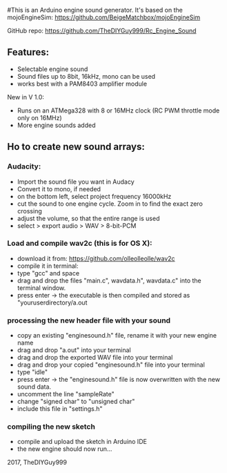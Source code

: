 #This is an Arduino engine sound generator.
It's based on the mojoEngineSim: https://github.com/BeigeMatchbox/mojoEngineSim

GitHub repo: https://github.com/TheDIYGuy999/Rc_Engine_Sound

## Features:
- Selectable engine sound
- Sound files up to 8bit, 16kHz, mono can be used
- works best with a PAM8403 amplifier module

New in V 1.0:
- Runs on an ATMega328 with 8 or 16MHz clock (RC PWM throttle mode only on 16MHz)
- More engine sounds added

## Ho to create new sound arrays:

### Audacity:
- Import the sound file you want in Audacy
- Convert it to mono, if needed
- on the bottom left, select project frequency 16000kHz
- cut the sound to one engine cycle. Zoom in to find the exact zero crossing
- adjust the volume, so that the entire range is used
- select > export audio > WAV > 8-bit-PCM

### Load and compile wav2c (this is for OS X):
- download it from: https://github.com/olleolleolle/wav2c
- compile it in terminal:
- type "gcc" and space
- drag and drop the files "main.c", wavdata.h", wavdata.c" into the terminal window.
- press enter -> the executable is then compiled and stored as "youruserdirectory/a.out

### processing the new header file with your sound
- copy an existing "enginesound.h" file, rename it with your new engine name
- drag and drop "a.out" into your terminal
- drag and drop the exported WAV file into your terminal
- drag and drop your copied "enginesound.h" file into your terminal
- type "idle"
- press enter -> the "enginesound.h" file is now overwritten with the new sound data.
- uncomment the line "sampleRate"
- change "signed char" to "unsigned char"
- include this file in "settings.h"

### compiling the new sketch
- compile and upload the sketch in Arduino IDE
- the new engine should now run...


2017, TheDIYGuy999

